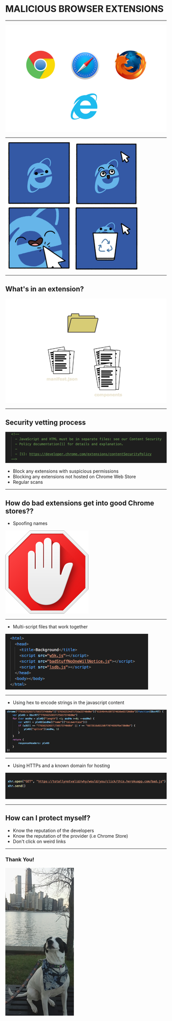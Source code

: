 # MALICIOUS BROWSER EXTENSIONS

---

![logos](images/logos.png) 

---

![IESilly](images/IESilly.png) 

---
## What's in an extension?
![files](images/files.png)

---
## Security vetting process
![warning](images/warning.png)

- Block any extensions with suspicious permissions
- Blocking any extensions not hosted on Chrome Web Store
- Regular scans

---

## How do bad extensions get into good Chrome stores??
- Spoofing names

![Adblock](images/Adblock.png)

---

- Multi-script files that work together

![multi-script](images/multi-script.png)

---

- Using hex to encode strings in the javascript content

![hex](images/hex.png)

---
- Using HTTPs and a known domain for hosting

![HTTPS](images/HTTPS.png)

---
## How can I protect myself?
- Know the reputation of the developers
- Know the reputation of the provider (i.e Chrome Store)
- Don't click on weird links

---
### Thank You!

![Lemon](images/Lemon.jpg)
